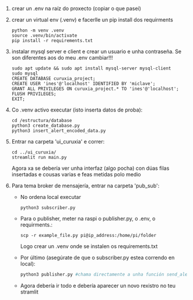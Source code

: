 1. crear un .env na raíz do proxecto (copiar o que pasei)
2. crear un virtual env (.venv) e facerlle un pip install dos requirments
    ```
    python -m venv .venv
    source .venv/bin/activate
    pip install -r requirements.txt
    ```
3. instalar mysql server e client e crear un usuario e unha contraseña. Se son diferentes aos do meu .env cambiar!!!
    ```
    sudo apt update && sudo apt install mysql-server mysql-client
    sudo mysql
    CREATE DATABASE curuxia_project;
    CREATE USER 'ines'@'localhost' IDENTIFIED BY 'miclave';
    GRANT ALL PRIVILEGES ON curuxia_project.* TO 'ines'@'localhost';
    FLUSH PRIVILEGES;
    EXIT;

    ```

4. Co .venv activo executar (isto inserta datos de proba):  
    ```
    cd /estructura/database
    python3 create_database.py
    python3 insert_alert_encoded_data.py
    ```
5. Entrar na carpeta 'ui_curuxia' e correr:
    ```
    cd ../ui_curuxia/
    streamlit run main.py
    ```
    Agora xa se debería ver unha interfaz (algo pocha) con dúas filas insertadas e cousas varias e feas metidas polo medio
6. Para tema broker de mensajería, entrar na carpeta 'pub_sub':
    - No ordena local executar
        ```
        python3 subscriber.py
        ```
    - Para o publisher, meter na raspi o publisher.py, o .env, o requirments.: 

        ```
        scp -r example_file.py pi@ip_address:/home/pi/folder
        ```
        Logo crear un .venv onde se instalen os requirements.txt
    - Por último (asegúrate de que o subscriber.py estea correndo en local):
        ```python
        python3 publisher.py #chama directamente a unha función send_alert() pero realmente dende outro podese importar noutro archivo 'from publisher.py send_alert()' e borra send_alert do publisher.py para que non a chame dúas veces
        ```
    - Agora debería ir todo e debería aparecer un novo rexistro no teu stramlit


